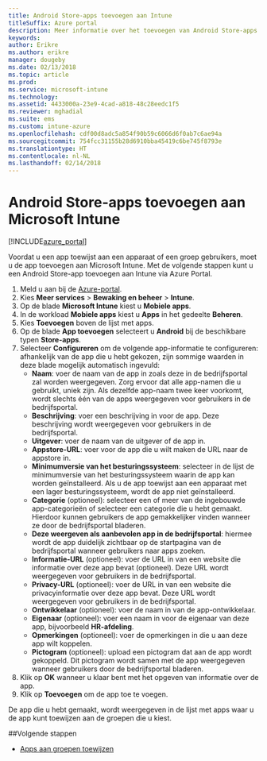 ```yaml
---
title: Android Store-apps toevoegen aan Intune
titleSuffix: Azure portal
description: Meer informatie over het toevoegen van Android Store-apps aan Intune.
keywords: 
author: Erikre
ms.author: erikre
manager: dougeby
ms.date: 02/13/2018
ms.topic: article
ms.prod: 
ms.service: microsoft-intune
ms.technology: 
ms.assetid: 4433000a-23e9-4cad-a818-48c28eedc1f5
ms.reviewer: mghadial
ms.suite: ems
ms.custom: intune-azure
ms.openlocfilehash: cdf00d8adc5a854f90b59c6066d6f0ab7c6ae94a
ms.sourcegitcommit: 754fcc31155b28d6910bba45419c6be745f8793e
ms.translationtype: HT
ms.contentlocale: nl-NL
ms.lasthandoff: 02/14/2018
---
```

# <a name="how-to-add-android-store-apps-to-microsoft-intune"></a>Android Store-apps toevoegen aan Microsoft Intune

[!INCLUDE[azure_portal](./includes/azure_portal.md)]

Voordat u een app toewijst aan een apparaat of een groep gebruikers, moet u de app toevoegen aan Microsoft Intune. Met de volgende stappen kunt u een Android Store-app toevoegen aan Intune via Azure Portal.

1. Meld u aan bij de [Azure-portal](https://portal.azure.com).
2. Kies **Meer services** > **Bewaking en beheer** > **Intune**.
3. Op de blade **Microsoft Intune** kiest u **Mobiele apps**.
4. In de workload **Mobiele apps** kiest u **Apps** in het gedeelte **Beheren**.
5. Kies **Toevoegen** boven de lijst met apps.
6. Op de blade **App toevoegen** selecteert u **Android** bij de beschikbare typen **Store-apps**.
7. Selecteer **Configureren** om de volgende app-informatie te configureren: afhankelijk van de app die u hebt gekozen, zijn sommige waarden in deze blade mogelijk automatisch ingevuld:
    - **Naam**: voer de naam van de app in zoals deze in de bedrijfsportal zal worden weergegeven. Zorg ervoor dat alle app-namen die u gebruikt, uniek zijn. Als dezelfde app-naam twee keer voorkomt, wordt slechts één van de apps weergegeven voor gebruikers in de bedrijfsportal.
    - **Beschrijving**: voer een beschrijving in voor de app. Deze beschrijving wordt weergegeven voor gebruikers in de bedrijfsportal.
    - **Uitgever**: voer de naam van de uitgever of de app in.
    - **Appstore-URL**: voer voor de app die u wilt maken de URL naar de appstore in.
    - **Minimumversie van het besturingssysteem**: selecteer in de lijst de minimumversie van het besturingssysteem waarin de app kan worden geïnstalleerd. Als u de app toewijst aan een apparaat met een lager besturingssysteem, wordt de app niet geïnstalleerd.
    - **Categorie** (optioneel): selecteer een of meer van de ingebouwde app-categorieën of selecteer een categorie die u hebt gemaakt. Hierdoor kunnen gebruikers de app gemakkelijker vinden wanneer ze door de bedrijfsportal bladeren.
    - **Deze weergeven als aanbevolen app in de bedrijfsportal**: hiermee wordt de app duidelijk zichtbaar op de startpagina van de bedrijfsportal wanneer gebruikers naar apps zoeken.
    - **Informatie-URL** (optioneel): voer de URL in van een website die informatie over deze app bevat (optioneel). Deze URL wordt weergegeven voor gebruikers in de bedrijfsportal.
    - **Privacy-URL** (optioneel): voer de URL in van een website die privacyinformatie over deze app bevat. Deze URL wordt weergegeven voor gebruikers in de bedrijfsportal.
    - **Ontwikkelaar** (optioneel): voer de naam in van de app-ontwikkelaar.
    - **Eigenaar** (optioneel): voer een naam in voor de eigenaar van deze app, bijvoorbeeld **HR-afdeling**.
    - **Opmerkingen** (optioneel): voer de opmerkingen in die u aan deze app wilt koppelen.
    - **Pictogram** (optioneel): upload een pictogram dat aan de app wordt gekoppeld. Dit pictogram wordt samen met de app weergegeven wanneer gebruikers door de bedrijfsportal bladeren.
8. Klik op **OK** wanneer u klaar bent met het opgeven van informatie over de app.
9. Klik op **Toevoegen** om de app toe te voegen.

De app die u hebt gemaakt, wordt weergegeven in de lijst met apps waar u de app kunt toewijzen aan de groepen die u kiest. 

##<a name="next-steps"></a>Volgende stappen

- [Apps aan groepen toewijzen](apps-deploy.md)